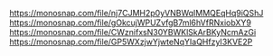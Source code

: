 https://monosnap.com/file/nj7CJMH2p0yVNBWqIMMQEqHq9iQShJ
https://monosnap.com/file/gOkcujWPUZvfgB7ml6hVfRNxiobXY9
https://monosnap.com/file/CWznifxsN30YBWKlSkArBKyNcmAzGi
https://monosnap.com/file/GP5WXzjwYjwteNqYIaQHfzyI3KVE2P
